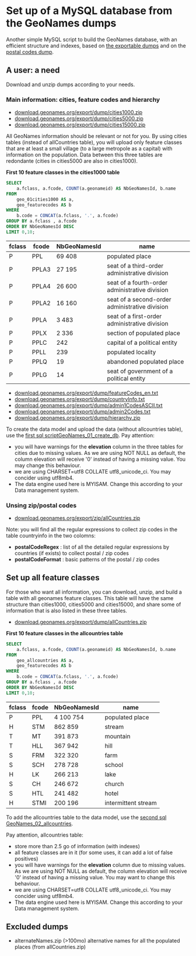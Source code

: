 # Set up of a MySQL database from the GeoNames dumps
Another simple MySQL script to build the GeoNames database, with an efficient structure and indexes, based on [the exportable dumps](http://download.geonames.org/export/dump/) and on the [postal codes dump](http://download.geonames.org/export/zip/).

## A user: a need

Download and unzip dumps according to your needs.
### Main information: cities, feature codes and hierarchy
* [download.geonames.org/export/dump/cities1000.zip](http://download.geonames.org/export/dump/cities1000.zip)
* [download.geonames.org/export/dump/cities5000.zip](http://download.geonames.org/export/dump/cities5000.zip)
* [download.geonames.org/export/dump/cities15000.zip](http://download.geonames.org/export/dump/cities15000.zip)

All GeoNames information should be relevant or not for you. By using cities tables (instead of allCountries table), you will upload only feature classes that are at least a small village (to a large metropole as a capital) with information on the population.
Data between this three tables are redondante (cities in cities5000 are also in cities1000).

**First 10 feature classes in the cities1000 table**
```sql
SELECT 
    a.fclass, a.fcode, COUNT(a.geonameid) AS NbGeoNamesId, b.name
FROM
    geo_01cities1000 AS a,
    geo_featurecodes AS b
WHERE
    b.code = CONCAT(a.fclass, '.', a.fcode)
GROUP BY a.fclass , a.fcode
ORDER BY NbGeoNamesId DESC
LIMIT 0,10;
```
fclass | fcode | NbGeoNamesId | name
--- | --- | --- | ---
P | PPL | 69 408 | populated place
P | PPLA3 | 27 195 | seat of a third-order administrative division
P | PPLA4 | 26 600 | seat of a fourth-order administrative division
P | PPLA2 | 16 160 | seat of a second-order administrative division
P | PPLA | 3 483 | seat of a first-order administrative division
P | PPLX | 2 336 | section of populated place
P | PPLC | 242 | capital of a political entity
P | PPLL | 239 | populated locality
P | PPLQ | 19 | abandoned populated place
P | PPLG | 14 | seat of government of a political entity

* [download.geonames.org/export/dump/featureCodes_en.txt](http://download.geonames.org/export/dump/featureCodes_en.txt)
* [download.geonames.org/export/dump/countryInfo.txt](http://download.geonames.org/export/dump/countryInfo.txt)
* [download.geonames.org/export/dump/admin1CodesASCII.txt](http://download.geonames.org/export/dump/admin1CodesASCII.txt)
* [download.geonames.org/export/dump/admin2Codes.txt](http://download.geonames.org/export/dump/admin2Codes.txt)
* [download.geonames.org/export/dump/hierarchy.zip](http://download.geonames.org/export/dump/hierarchy.zip)

To create the data model and upload the data (without allcountries table), use the [first sql scriptGeoNames_01_create_db](GeoNames_01_create_db.sql). Pay attention: 
* you will have warnings for the **elevation** column in the three tables for cities due to missing values. As we are using NOT NULL as default, the column elevation will receive '0' instead of having a missing value. You may change this behaviour. 
* we are using CHARSET=utf8 COLLATE utf8_unicode_ci. You may concider using utf8mb4.
* The data engine used here is MYISAM. Change this according to your Data management system.
### Unsing zip/postal codes
* [download.geonames.org/export/zip/allCountries.zip](http://download.geonames.org/export/zip/allCountries.zip)

Note: you will find all the regular expressions to collect zip codes in the table countryinfo in the two colomns: 
* **postalCodeRegex** : list of all the detailed regular expressions by countries (if exists) to collect postal / zip codes
* **postalCodeFormat** : basic patterns of the postal / zip codes 

## Set up all feature classes
For those who want all information, you can download, unzip, and build a table with all geonames feature classes. This table will have the same structure than cities1000, cities5000 and cities15000, and share some of information that is also listed in these three tables. 
* [download.geonames.org/export/dump/allCountries.zip](http://download.geonames.org/export/dump/allCountries.zip)

**First 10 feature classes in the allcountries table**
```sql
SELECT 
    a.fclass, a.fcode, COUNT(a.geonameid) AS NbGeoNamesId, b.name
FROM
    geo_allcountries AS a,
    geo_featurecodes AS b
WHERE
    b.code = CONCAT(a.fclass, '.', a.fcode)
GROUP BY a.fclass , a.fcode
ORDER BY NbGeoNamesId DESC
LIMIT 0,10;
```
fclass | fcode | NbGeoNamesId | name
--- | --- | --- | ---
P | PPL | 4 100 754 | populated place
H | STM | 862 859 | stream
T | MT | 391 873 | mountain
T | HLL | 367 942 | hill
S | FRM | 322 320 | farm
S | SCH | 278 728 | school
H | LK | 266 213 | lake
S | CH | 246 672 | church
S | HTL | 241 482 | hotel
H | STMI | 200 196 | intermittent stream

To add the allcountries table to the data model, use the [second sql GeoNames_02_allcountries](GeoNames_02_allcountries.sql).

Pay attention, allcountries table:
* store more than 2.5 go of information (with indexes)
* all feature classes are in it (for some uses, it can add a lot of false positives)
* you will have warnings for the **elevation** column due to missing values. As we are using NOT NULL as default, the column elevation will receive '0' instead of having a missing value. You may want to change this behaviour. 
* we are using CHARSET=utf8 COLLATE utf8_unicode_ci. You may concider using utf8mb4.
* The data engine used here is MYISAM. Change this according to your Data management system.
##  Excluded dumps
* alternateNames.zip (>100mo) alternative names for all the populated places (from allCountries.zip)
